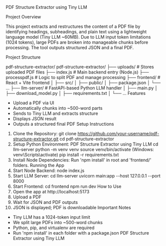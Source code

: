 PDF Structure Extractor using Tiny LLM

Project Overview

This project extracts and restructures the content of a PDF file by identifying headings, subheadings, and
plain text using a lightweight language model (Tiny LLM ~60MB). Due to LLM input token limitations (1024
tokens), large PDFs are broken into manageable chunks before processing. The tool outputs structured
JSON and a final PDF.

Project Structure

pdf-structure-extractor/
pdf-structure-extractor/
├── uploads/ # Stores uploaded PDF files
├── index.js # Main backend entry (Node.js)
├── processpdf.js # Logic to split PDF and manage processing
├── frontend/ # React + Vite frontend
│ ├── src/
│ ├── public/
│ ├── package.json
│ └── ...
├── llm-server/ # FastAPI-based Python LLM handler
│ ├── main.py
│ ├── download_model.py
│ ├── requirements.txt
│ └── ...
Features
- Upload a PDF via UI
- Automatically chunks into ~500-word parts
- Sends to Tiny LLM and extracts structure
- Displays JSON result
- Outputs a structured final PDF
Setup Instructions
1. Clone the Repository:
 git clone https://github.com/your-username/pdf-structure-extractor.git
 cd pdf-structure-extractor
2. Setup Python Environment:
PDF Structure Extractor using Tiny LLM
 cd llm-server
 python -m venv venv
 source venv/bin/activate (Windows: venv\Scripts\activate)
 pip install -r requirements.txt
3. Install Node Dependencies:
 Run 'npm install' in root and 'frontend/' folders.
Running the App
1. Start Node Backend:
 node index.js
2. Start LLM Server:
 cd llm-server
 uvicorn main:app --host 127.0.0.1 --port 8000
3. Start Frontend:
 cd frontend
 npm run dev
How to Use
1. Open the app at http://localhost:5173
2. Upload a PDF
3. Wait for JSON and PDF outputs
4. JSON is displayed; PDF is downloadable
Important Notes
- Tiny LLM has a 1024-token input limit
- We split large PDFs into ~500-word chunks
- Python, pip, and virtualenv are required
- Run 'npm install' in each folder with a package.json
PDF Structure Extractor using Tiny LLM
